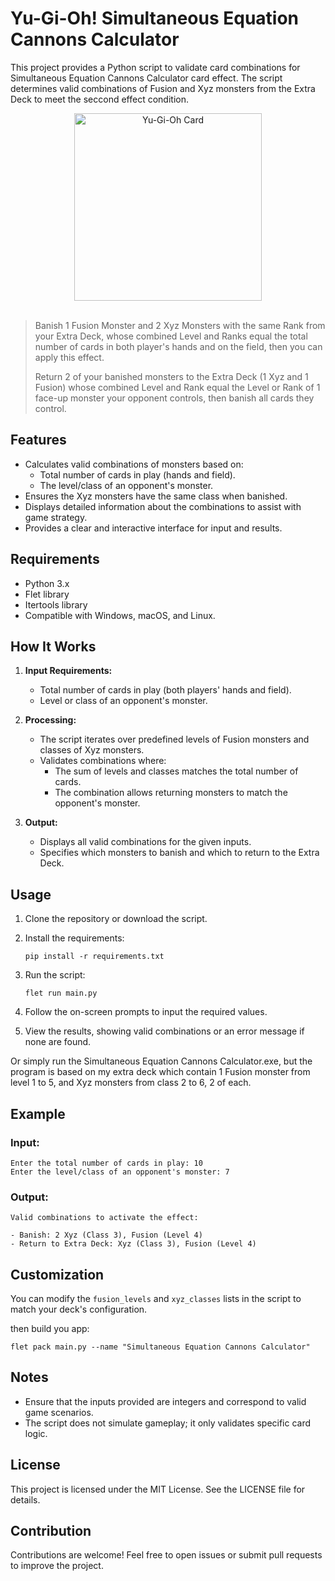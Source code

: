 # Yu-Gi-Oh! Simultaneous Equation Cannons Calculator

This project provides a Python script to validate card combinations for Simultaneous Equation Cannons Calculator card effect. The script determines valid combinations of Fusion and Xyz monsters from the Extra Deck to meet the seccond effect condition.
<br>
<div align="center">
  <img src="https://static.wikia.nocookie.net/yugioh/images/2/2e/SimultaneousEquationCannons-LEDE-EN-C-1E.png/revision/latest?cb=20240429230120" alt="Yu-Gi-Oh Card" width="300">
</div>
<br>


>Banish 1 Fusion Monster and 2 Xyz Monsters with the same Rank from your Extra Deck, whose combined Level and Ranks equal the total number of cards in both player's hands and on the field, then you can apply this effect.
>
>Return 2 of your banished monsters to the Extra Deck (1 Xyz and 1 Fusion) whose combined Level and Rank equal the Level or Rank of 1 face-up monster your opponent controls, then banish all cards they control.



## Features
- Calculates valid combinations of monsters based on:
  - Total number of cards in play (hands and field).
  - The level/class of an opponent's monster.
- Ensures the Xyz monsters have the same class when banished.
- Displays detailed information about the combinations to assist with game strategy.
- Provides a clear and interactive interface for input and results.

## Requirements
- Python 3.x
- Flet library
- Itertools library
- Compatible with Windows, macOS, and Linux.

## How It Works
1. **Input Requirements:**
   - Total number of cards in play (both players' hands and field).
   - Level or class of an opponent's monster.

2. **Processing:**
   - The script iterates over predefined levels of Fusion monsters and classes of Xyz monsters.
   - Validates combinations where:
     - The sum of levels and classes matches the total number of cards.
     - The combination allows returning monsters to match the opponent's monster.

3. **Output:**
   - Displays all valid combinations for the given inputs.
   - Specifies which monsters to banish and which to return to the Extra Deck.

## Usage
1. Clone the repository or download the script.
2. Install the requirements:
   ```
   pip install -r requirements.txt
   ```
2. Run the script:
   
   ```
   flet run main.py
   ```
4. Follow the on-screen prompts to input the required values.
5. View the results, showing valid combinations or an error message if none are found.

Or simply run the Simultaneous Equation Cannons Calculator.exe, but the program is based on my extra deck which contain 1 Fusion monster from level 1 to 5, and Xyz monsters from class 2 to 6, 2 of each.

## Example
### Input:
```
Enter the total number of cards in play: 10
Enter the level/class of an opponent's monster: 7
```
### Output:
```
Valid combinations to activate the effect:

- Banish: 2 Xyz (Class 3), Fusion (Level 4)
- Return to Extra Deck: Xyz (Class 3), Fusion (Level 4)
```

## Customization
You can modify the `fusion_levels` and `xyz_classes` lists in the script to match your deck's configuration.

then build you app: 
```
flet pack main.py --name "Simultaneous Equation Cannons Calculator"
```

## Notes
- Ensure that the inputs provided are integers and correspond to valid game scenarios.
- The script does not simulate gameplay; it only validates specific card logic.

## License
This project is licensed under the MIT License. See the LICENSE file for details.

## Contribution
Contributions are welcome! Feel free to open issues or submit pull requests to improve the project.
